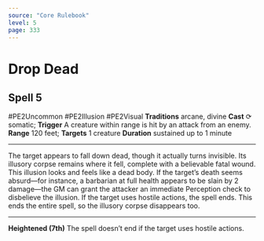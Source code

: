 ```yaml
---
source: "Core Rulebook"
level: 5
page: 333
---
```


# Drop Dead
## Spell 5
#PE2Uncommon #PE2Illusion #PE2Visual 
**Traditions** arcane, divine
**Cast** ⟳ somatic; **Trigger** A creature within range is hit by an attack from an enemy.
**Range** 120 feet; **Targets** 1 creature
**Duration** sustained up to 1 minute

-----
The target appears to fall down dead, though it actually turns invisible. Its illusory corpse remains where it fell, complete with a believable fatal wound. This illusion looks and feels like a dead body. If the target’s death seems absurd—for instance, a barbarian at full health appears to be slain by 2 damage—the GM can grant the attacker an immediate Perception check to disbelieve the illusion. If the target uses hostile actions, the spell ends. This ends the entire spell, so the illusory corpse disappears too.

---
**Heightened (7th)** The spell doesn’t end if the target uses hostile actions.